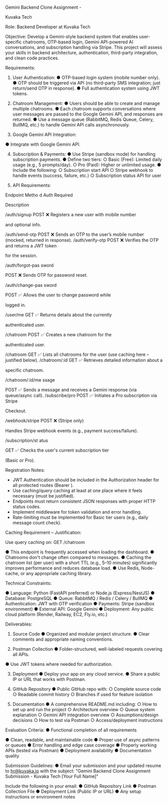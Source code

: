 Gemini Backend Clone Assignment -

Kuvaka Tech

Role: Backend Developer at Kuvaka Tech

Objective:
Develop a Gemini-style backend system that enables user-specific chatrooms, OTP-based
login, Gemini API-powered AI conversations, and subscription handling via Stripe. This
project will assess your skills in backend architecture, authentication, third-party integration,
and clean code practices.

Requirements:

1. User Authentication:
   ● OTP-based login system (mobile number only).
   ● OTP should be triggered via API (no third-party SMS integration; just return/send
   OTP in response).
   ● Full authentication system using JWT tokens.

2. Chatroom Management:
   ● Users should be able to create and manage multiple chatrooms.
   ● Each chatroom supports conversations where user messages are passed to the
   Google Gemini API, and responses are returned.
   ● Use a message queue (RabbitMQ, Redis Queue, Celery, BullMQ, etc.) to handle
   Gemini API calls asynchronously.

3. Google Gemini API Integration:

● Integrate with Google Gemini API.

4. Subscription & Payments:
   ● Use Stripe (sandbox mode) for handling subscription payments.
   ● Define two tiers:
   ○ Basic (Free): Limited daily usage (e.g., 5 prompts/day).
   ○ Pro (Paid): Higher or unlimited usage.
   ● Include the following:
   ○ Subscription start API
   ○ Stripe webhook to handle events (success, failure, etc.)
   ○ Subscription status API for user

5. API Requirements:

Endpoint Metho
d
Auth
Required

Description

/auth/signup POST ❌ Registers a new user with mobile number

and optional info.

/auth/send-otp POST ❌ Sends an OTP to the user’s mobile
number (mocked, returned in response).
/auth/verify-otp POST ❌ Verifies the OTP and returns a JWT token

for the session.

/auth/forgot-pas
sword

POST ❌ Sends OTP for password reset.

/auth/change-pas
sword

POST ✅ Allows the user to change password while

logged in.

/user/me GET ✅ Returns details about the currently

authenticated user.

/chatroom POST ✅ Creates a new chatroom for the

authenticated user.

/chatroom GET ✅ Lists all chatrooms for the user (use
caching here – justified below).
/chatroom/:id GET ✅ Retrieves detailed information about a

specific chatroom.

/chatroom/:id/me
ssage

POST ✅ Sends a message and receives a Gemini
response (via queue/async call).
/subscribe/pro POST ✅ Initiates a Pro subscription via Stripe

Checkout.

/webhook/stripe POST ❌ (Stripe
only)

Handles Stripe webhook events (e.g.,
payment success/failure).

/subscription/st
atus

GET ✅ Checks the user's current subscription tier

(Basic or Pro).

Registration Notes:

- JWT Authentication should be included in the Authorization header for all
  protected routes (Bearer <token>).
- Use caching/query caching at least at one place where it feels necessary (must be
  justified).
- Endpoints must return consistent JSON responses with proper HTTP status codes.
- Implement middleware for token validation and error handling.
- Rate-limiting must be implemented for Basic tier users (e.g., daily message count
  check).

Caching Requirement – Justification:

Use query caching on: GET /chatroom

● This endpoint is frequently accessed when loading the dashboard.
● Chatrooms don't change often compared to messages.
● Caching the chatroom list (per user) with a short TTL (e.g., 5–10 minutes)
significantly improves performance and reduces database load.
● Use Redis, Node-cache, or any appropriate caching library.

Technical Constraints:

● Language: Python (FastAPI preferred) or Node.js (Express/NestJS)
● Database: PostgreSQL
● Queue: RabbitMQ / Redis / Celery / BullMQ
● Authentication: JWT with OTP verification
● Payments: Stripe (sandbox environment)
● External API: Google Gemini
● Deployment: Any public cloud platform (Render, Railway, EC2, Fly.io, etc.)

Deliverables:

1. Source Code
   ● Organized and modular project structure.
   ● Clear comments and appropriate naming conventions.

2. Postman Collection
   ● Folder-structured, well-labeled requests covering all APIs.

● Use JWT tokens where needed for authorization.

3. Deployment
   ● Deploy your app on any cloud service.
   ● Share a public IP or URL that works with Postman.

4. GitHub Repository
   ● Public GitHub repo with:
   ○ Complete source code
   ○ Readable commit history
   ○ Branches if used for feature isolation

5. Documentation
   ● A comprehensive README.md including:
   ○ How to set up and run the project
   ○ Architecture overview
   ○ Queue system explanation
   ○ Gemini API integration overview
   ○ Assumptions/design decisions
   ○ How to test via Postman
   ○ Access/deployment instructions

Evaluation Criteria:
● Functional completion of all requirements

● Clean, readable, and maintainable code
● Proper use of async patterns or queues
● Error handling and edge case coverage
● Properly working APIs (tested via Postman)
● Deployment availability
● Documentation quality

Submission Guidelines:
● Email your submission and your updated resume to hr@kuvaka.io with the subject:
"Gemini Backend Clone Assignment Submission - Kuvaka Tech [Your Full
Name]"

Include the following in your email:
● GitHub Repository Link
● Postman Collection File
● Deployment Link (Public IP or URL)
● Any setup instructions or environment notes
